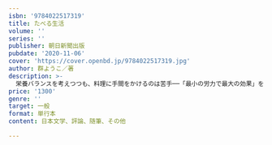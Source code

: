 ```yaml
---
isbn: '9784022517319'
title: たべる生活
volume: ''
series: ''
publisher: 朝日新聞出版
pubdate: '2020-11-06'
cover: 'https://cover.openbd.jp/9784022517319.jpg'
author: 群ようこ／著
description: >-
  栄養バランスを考えつつも、料理に手間をかけるのは苦手──「最小の労力で最大の効果」をテーマとして掲げつつ、日々の食、だしと道具の関係から夏バテ、糖質制限、外食、子どもの食育まで──。生活の中で｢食」と｢健康」を明るく考える大好評エッセイ！
price: '1300'
genre: ''
target: 一般
format: 単行本
content: 日本文学、評論、随筆、その他

---
```

